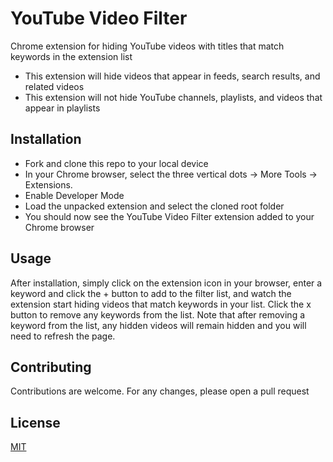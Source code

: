 # YouTube Video Filter

Chrome extension for hiding YouTube videos with titles that match keywords in the extension list

- This extension will hide videos that appear in feeds, search results, and related videos
- This extension will not hide YouTube channels, playlists, and videos that appear in playlists

## Installation

- Fork and clone this repo to your local device
- In your Chrome browser, select the three vertical dots -> More Tools -> Extensions.
- Enable Developer Mode
- Load the unpacked extension and select the cloned root folder
- You should now see the YouTube Video Filter extension added to your Chrome browser

## Usage

After installation, simply click on the extension icon in your browser, enter a keyword and click the + button to add to the filter list, and watch the extension start hiding videos that match keywords in your list. Click the x button to remove any keywords from the list. Note that after removing a keyword from the list, any hidden videos will remain hidden and you will need to refresh the page. 

## Contributing

Contributions are welcome. For any changes, please open a pull request

## License

[MIT](https://choosealicense.com/licenses/mit/)
